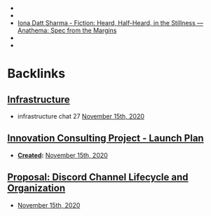 - 
- 
- [Iona Datt Sharma - Fiction: Heard, Half-Heard, in the Stillness — Anathema: Spec from the Margins](<Iona Datt Sharma - Fiction: Heard, Half-Heard, in the Stillness — Anathema: Spec from the Margins.md>)
- 
- 

# Backlinks
## [Infrastructure](<Infrastructure.md>)
- infrastructure chat 27 [November 15th, 2020](<November 15th, 2020.md>)

## [Innovation Consulting Project - Launch Plan](<Innovation Consulting Project - Launch Plan.md>)
- **[Created](<Created.md>):** [November 15th, 2020](<November 15th, 2020.md>)

## [Proposal: Discord Channel Lifecycle and Organization](<Proposal: Discord Channel Lifecycle and Organization.md>)
- [November 15th, 2020](<November 15th, 2020.md>)

